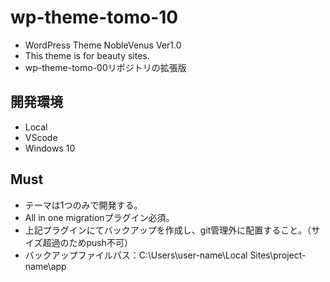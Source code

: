# wp-theme-tomo-10

- WordPress Theme NobleVenus Ver1.0
- This theme is for beauty sites.
- wp-theme-tomo-00リポジトリの拡張版

## 開発環境

- Local
- VScode
- Windows 10

## Must

- テーマは1つのみで開発する。
- All in one migrationプラグイン必須。
- 上記プラグインにてバックアップを作成し、git管理外に配置すること。（サイズ超過のためpush不可）
- バックアップファイルパス：C:\Users\user-name\Local Sites\project-name\app
